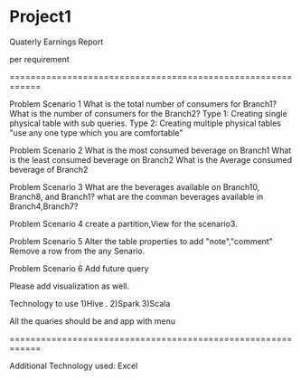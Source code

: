 # Project1
Quaterly Earnings Report

per requirement

============================================================

Problem Scenario 1 
What is the total number of consumers for Branch1?
What is the number of consumers for the Branch2?
Type 1: Creating single physical table with sub queries.
Type 2: Creating multiple physical tables
"use any one type which you are comfortable"

Problem Scenario 2 
What is the most consumed beverage on Branch1
What is the least consumed beverage on Branch2
What is the Average consumed beverage of  Branch2

Problem Scenario 3
What are the beverages available on Branch10, Branch8, and Branch1?
what are the comman beverages available in Branch4,Branch7?

Problem Scenario 4
create a partition,View for the scenario3.

Problem Scenario 5
Alter the table properties to add "note","comment"
Remove a row from the any Senario.

Problem Scenario 6
Add future query

Please add visualization as well.

Technology to use
1)Hive .
2)Spark
3)Scala

All the quaries should be and app  with menu

============================================================

Additional Technology used: Excel
